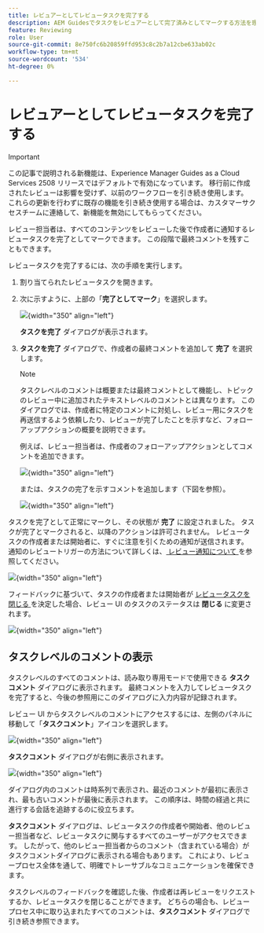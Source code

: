 ```yaml
---
title: レビュアーとしてレビュータスクを完了する
description: AEM Guidesでタスクをレビュアーとして完了済みとしてマークする方法を理解する。
feature: Reviewing
role: User
source-git-commit: 8e750fc6b20859ffd953c8c2b7a12cbe633ab02c
workflow-type: tm+mt
source-wordcount: '534'
ht-degree: 0%

---
```


# レビュアーとしてレビュータスクを完了する

>[!IMPORTANT]
>
> この記事で説明される新機能は、Experience Manager Guides as a Cloud Services 2508 リリースではデフォルトで有効になっています。 移行前に作成されたレビューは影響を受けず、以前のワークフローを引き続き使用します。 これらの更新を行わずに既存の機能を引き続き使用する場合は、カスタマーサクセスチームに連絡して、新機能を無効にしてもらってください。

レビュー担当者は、すべてのコンテンツをレビューした後で作成者に通知するレビュータスクを完了としてマークできます。 この段階で最終コメントを残すこともできます。

レビュータスクを完了するには、次の手順を実行します。

1. 割り当てられたレビュータスクを開きます。
2. 次に示すように、上部の「**完了としてマーク**」を選択します。

   ![](images/review-task-mark-as-done.png){width="350" align="left"}

   **タスクを完了** ダイアログが表示されます。
3. **タスクを完了** ダイアログで、作成者の最終コメントを追加して **完了** を選択します。

   >[!NOTE]
   >
   > タスクレベルのコメントは概要または最終コメントとして機能し、トピックのレビュー中に追加されたテキストレベルのコメントとは異なります。 このダイアログでは、作成者に特定のコメントに対処し、レビュー用にタスクを再送信するよう依頼したり、レビューが完了したことを示すなど、フォローアップアクションの概要を説明できます。

   例えば、レビュー担当者は、作成者のフォローアップアクションとしてコメントを追加できます。

   ![](images/complete-task-dialog-followup.png){width="350" align="left"}

   または、タスクの完了を示すコメントを追加します（下図を参照）。

   ![](images/complete-task-dialog.png){width="350" align="left"}


タスクを完了として正常にマークし、その状態が **完了** に設定されました。 タスクが完了とマークされると、以降のアクションは許可されません。 レビュータスクの作成者または開始者に、すぐに注意を引くための通知が送信されます。 通知のレビュートリガーの方法について詳しくは、[ レビュー通知について ](./review-understanding-review-notifications.md) を参照してください。

![](images/task-completed-status.png){width="350" align="left"}

フィードバックに基づいて、タスクの作成者または開始者が [ レビュータスクを閉じる ](./review-close-review-task.md) を決定した場合、レビュー UI のタスクのステータスは **閉じる** に変更されます。

![](images/review-status-closed-review-ui.png){width="350" align="left"}

## タスクレベルのコメントの表示

タスクレベルのすべてのコメントは、読み取り専用モードで使用できる **タスクコメント** ダイアログに表示されます。 最終コメントを入力してレビュータスクを完了すると、今後の参照用にこのダイアログに入力内容が記録されます。

レビュー UI からタスクレベルのコメントにアクセスするには、左側のパネルに移動して「**タスクコメント**」アイコンを選択します。

![](images/task-comments-icon.png){width="350" align="left"}

**タスクコメント** ダイアログが右側に表示されます。

![](images/task-comments-reviewer.png){width="350" align="left"}

ダイアログ内のコメントは時系列で表示され、最近のコメントが最初に表示され、最も古いコメントが最後に表示されます。 この順序は、時間の経過と共に進行する会話を追跡するのに役立ちます。

**タスクコメント** ダイアログは、レビュータスクの作成者や開始者、他のレビュー担当者など、レビュータスクに関与するすべてのユーザーがアクセスできます。 したがって、他のレビュー担当者からのコメント（含まれている場合）がタスクコメントダイアログに表示される場合もあります。 これにより、レビュープロセス全体を通して、明確でトレーサブルなコミュニケーションを確保できます。

タスクレベルのフィードバックを確認した後、作成者は再レビューをリクエストするか、レビュータスクを閉じることができます。 どちらの場合も、レビュープロセス中に取り込まれたすべてのコメントは、**タスクコメント** ダイアログで引き続き参照できます。

